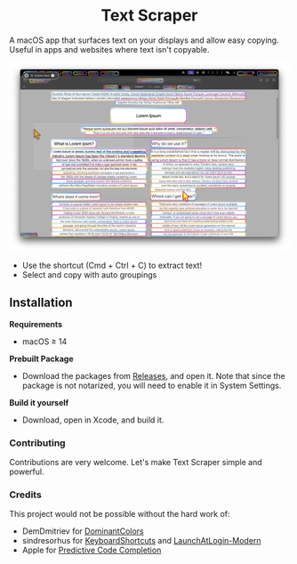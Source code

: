 <h1 align="center">Text Scraper</h1>

A macOS app that surfaces text on your displays and allow easy copying. Useful in apps and websites where text isn't copyable.

![Screenshot](https://raw.githubusercontent.com/johnbean393/Text-Scraper/refs/heads/main/demoScreenshot.png)

- Use the shortcut (Cmd + Ctrl + C) to extract text!
- Select and copy with auto groupings

## Installation

**Requirements**
- macOS ≥ 14

**Prebuilt Package**
- Download the packages from [Releases](https://github.com/johnbean393/Text-Scraper/releases), and open it. Note that since the package is not notarized, you will need to enable it in System Settings. 

**Build it yourself**
- Download, open in Xcode, and build it.

### Contributing

Contributions are very welcome. Let's make Text Scraper simple and powerful.

### Credits

This project would not be possible without the hard work of:

- DemDmitriev for [DominantColors](https://github.com/DenDmitriev/DominantColors)
- sindresorhus for [KeyboardShortcuts](https://github.com/sindresorhus/KeyboardShortcuts) and [LaunchAtLogin-Modern](https://github.com/sindresorhus/LaunchAtLogin-Modern)
- Apple for [Predictive Code Completion](https://devimages-cdn.apple.com/wwdc-services/images/C03E6E6D-A32A-41D0-9E50-C3C6059820AA/guides-76105412-ED4C-4D9D-AAA5-E039F7FE142B/WWDC24-Developer-Tools.pdf)
